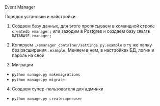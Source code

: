 Event Manager

Порядок установки и найстройки:

1) Создаем базу данных, для этого прописываем в командной строке `createdb emanager;` или заходим в Postgres и создаем базу `CREATE DATABASE emanager;`

2) Копируем `./emanager_container/settings.py.example` в ту же папку без расширения `.example`. Меняем в нем, в настройках БД, логин и пароль на свой

3) Миграции
  - `python manage.py makemigrations`
  - `python manage.py migrate`

4) Создаем супер-пользователя для админки
  - `python manage.py createsuperuser`